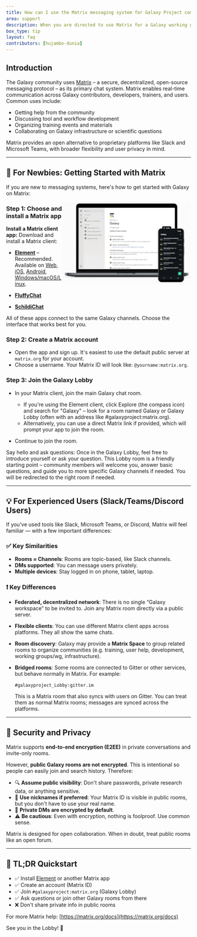 ```yaml
---
title: How can I use the Matrix messaging system for Galaxy Project communication?
area: support
description: When you are directed to use Matrix for a Galaxy working group or for your support question, but you don't know what Matrix or how to access it. Learn what Matrix is, why it is used, and how to use Matrix to connect to us.
box_type: tip
layout: faq
contributors: [hujambo-dunia]
---
```


## Introduction

The Galaxy community uses [Matrix](https://matrix.org/) – a secure, decentralized, open-source messaging protocol – as its primary chat system. Matrix enables real-time communication across Galaxy contributors, developers, trainers, and users. Common uses include:

* Getting help from the community
* Discussing tool and workflow development
* Organizing training events and materials
* Collaborating on Galaxy infrastructure or scientific questions

Matrix provides an open alternative to proprietary platforms like Slack and Microsoft Teams, with broader flexibility and user privacy in mind.

---

## 🔰 For Newbies: Getting Started with Matrix

If you are new to messaging systems, here's how to get started with Galaxy on Matrix:

<img src="images/support_matrix_element.jpg" alt="Galaxy Project Matrix space using the Element client app" width="350" align="right">

### Step 1: Choose and install a Matrix app

**Install a Matrix client app:** Download and install a Matrix client:

* [**Element**](https://element.io/) – Recommended. Available on [Web](https://app.element.io), [iOS](https://apps.apple.com/app/element/id1083446067), [Android](https://play.google.com/store/apps/details?id=im.vector.app), [Windows/macOS/Linux](https://element.io/download).&#x20;

* [**FluffyChat**](https://fluffychat.im/)

* [**SchildiChat**](https://schildi.chat/)

All of these apps connect to the same Galaxy channels. Choose the interface that works best for you.

### Step 2: Create a Matrix account

* Open the app and sign up. It's easiest to use the default public server at `matrix.org` for your account.
* Choose a username. Your Matrix ID will look like: `@yourname:matrix.org`.

### Step 3: Join the Galaxy **Lobby**

* In your Matrix client, join the main Galaxy chat room.
  * If you're using the Element client, click Explore (the compass icon) and search for "Galaxy" – look for a room named Galaxy or Galaxy Lobby (often with an address like #galaxyproject:matrix.org).
  * Alternatively, you can use a direct Matrix link if provided, which will prompt your app to join the room.

* Continue to join the room.

Say hello and ask questions: Once in the Galaxy Lobby, feel free to introduce yourself or ask your question. This Lobby room is a friendly starting point – community members will welcome you, answer basic questions, and guide you to more specific Galaxy channels if needed. You will be redirected to the right room if needed.

---

## 💡 For Experienced Users (Slack/Teams/Discord Users)

If you've used tools like Slack, Microsoft Teams, or Discord, Matrix will feel familiar — with a few important differences:

### ✅ Key Similarities

* **Rooms ≈ Channels**: Rooms are topic-based, like Slack channels.
* **DMs supported**: You can message users privately.
* **Multiple devices**: Stay logged in on phone, tablet, laptop.

### ❗ Key Differences

* **Federated, decentralized network**: There is no single “Galaxy workspace” to be invited to. Join any Matrix room directly via a public server.
* **Flexible clients**: You can use different Matrix client apps across platforms. They all show the same chats.
* **Room discovery**: Galaxy may provide a **Matrix Space** to group related rooms to organize communities (e.g. training, user help, development, working groups/wg, infrastructure).
* **Bridged rooms**: Some rooms are connected to Gitter or other services, but behave normally in Matrix. For example:

  ```
  #galaxyproject_Lobby:gitter.im
  ```

  This is a Matrix room that also syncs with users on Gitter. You can treat them as normal Matrix rooms; messages are synced across the platforms.

---

## 🔐 Security and Privacy

Matrix supports **end-to-end encryption (E2EE)** in private conversations and invite-only rooms.

However, **public Galaxy rooms are not encrypted**. This is intentional so people can easily join and search history. Therefore:

* 🔍 **Assume public visibility**: Don't share passwords, private research data, or anything sensitive.
* 🙈 **Use nicknames if preferred**: Your Matrix ID is visible in public rooms, but you don't have to use your real name.
* 🔐 **Private DMs are encrypted by default**.
* ⚠️ **Be cautious**: Even with encryption, nothing is foolproof. Use common sense.

Matrix is designed for open collaboration. When in doubt, treat public rooms like an open forum.

---

## 📍 TL;DR Quickstart

* ✅ Install [Element](https://element.io) or another Matrix app
* ✅ Create an account (Matrix ID)
* ✅ Join `#galaxyproject:matrix.org` (Galaxy Lobby)
* ✅ Ask questions or join other Galaxy rooms from there
* ❌ Don't share private info in public rooms

For more Matrix help: [https://matrix.org/docs](https://matrix.org/docs)

See you in the Lobby! 🎉

